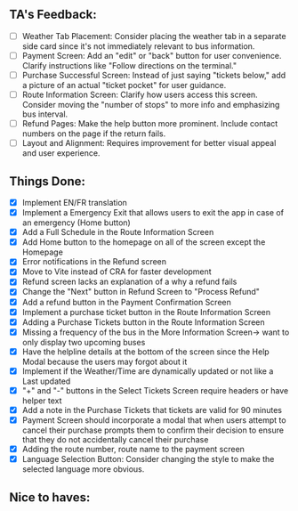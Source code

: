 ## TA's Feedback: 
- [ ] Weather Tab Placement: Consider placing the weather tab in a separate side card since it's not immediately relevant to bus information.
- [ ] Payment Screen: Add an "edit" or "back" button for user convenience. Clarify instructions like "Follow directions on the terminal."
- [ ] Purchase Successful Screen: Instead of just saying "tickets below," add a picture of an actual "ticket pocket" for user guidance.
- [ ] Route Information Screen: Clarify how users access this screen. Consider moving the "number of stops" to more info and emphasizing bus interval.
- [ ] Refund Pages: Make the help button more prominent. Include contact numbers on the page if the return fails.
- [ ] Layout and Alignment: Requires improvement for better visual appeal and user experience.

## Things Done:
- [x] Implement EN/FR translation
- [x] Implement a Emergency Exit that allows users to exit the app in case of an emergency (Home button)
- [x] Add a Full Schedule in the Route Information Screen
- [x] Add Home button to the homepage on all of the screen except the Homepage
- [x] Error notifications in the Refund screen
- [x] Move to Vite instead of CRA for faster development
- [x] Refund screen lacks an explanation of a why a refund fails
- [x] Change the "Next" button in Refund Screen to "Process Refund"
- [x] Add a refund button in the Payment Confirmation Screen 
- [x] Implement a purchase ticket button in the Route Information Screen
- [x] Adding a Purchase Tickets button in the Route Information Screen
- [x] Missing a frequency of the bus in the More Information Screen-> want to only display two upcoming buses
- [x] Have the helpline details at the bottom of the screen since the Help Modal because the users may forgot about it 
- [x] Implement if the Weather/Time are dynamically updated or not like a Last updated
- [x] "+" and "-" buttons in the Select Tickets Screen require headers or have helper text 
- [x] Add a note in the Purchase Tickets that tickets are valid for 90 minutes 
- [x] Payment Screen should incorporate a modal that when users attempt to cancel their purchase prompts them to confirm their decision to ensure that they do not accidentally cancel their purchase
- [x] Adding the route number, route name to the payment screen
- [x] Language Selection Button: Consider changing the style to make the selected language more obvious.

## Nice to haves:
